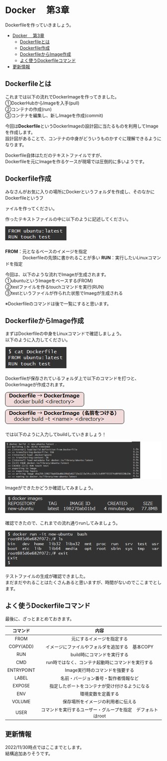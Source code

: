 # Docker 　第3章
Dockerfileを作っていきましょう。

- [Docker 　第3章](#docker-第3章)
  - [Dockerfileとは](#dockerfileとは)
  - [Dockerfile作成](#dockerfile作成)
  - [DockerfileからImage作成](#dockerfileからimage作成)
  - [よく使うDockerfileコマンド](#よく使うdockerfileコマンド)
- [更新情報](#更新情報)


## Dockerfileとは
これまでは以下の流れでDockerImageを作ってきました。  
①DockerHubからImageを入手(pull)  
②コンテナの作成(run)  
③コンテナを編集し、新しImageを作成(commit)  

今回は**Dockerfile**というDockerImageの設計図に当たるものを利用してImageを作成します。    
設計図があることで、コンテナの中身がどういうものかすぐに理解できるようになります。

Dockerfile自体はただのテキストファイルですが、  
Dockerfileを元にImageを作るケースが現場では圧倒的に多いようです。  

## Dockerfile作成
みなさんがお気に入りの場所にDockerというフォルダを作成し、そのなかにDockerfileというフ

ァイルを作ってください。  

作ったテキストファイルの中に以下のように記述してください。

![](./img/image1.png)

**FROM**：元となるベースのイメージを指定    
                　　　　Dockerfileの先頭に書かれることが多い
**RUN**：実行したいLinuxコマンドを指定

今回は、以下のような流れでImageが生成されます。  
①ubuntuというImageをベースする(FROM)  
②testファイルを作るtouchコマンドを実行(RUN)  
③testというファイルが作られた状態でImaegが生成される

※Dockerfileのコマンドは後で一覧にすると思います。

## DockerfileからImage作成

まずはDockerfileの中身をLinuxコマンドで確認しましょう。  
以下のように入力してください。 

![](./img/image4.png)

Dockerfileが保存されているフォルダ上で以下のコマンドを打つと、DockerImageが作成されます。

![](./img/image2.png)
![](./img/image3.png)

では以下のように入力してbuildしていきましょう！

![](./img/image5.png)

Imageができたかどうか確認してみましょう。

![](./img/image6.png)

確認できたので、これまでの流れ通りrunしてみましょう。

![](./img/image7.png)

テストファイルの生成が確認できました。  
まだまだやれることはたくさんあると思いますが、時間がないのでここまでとします。

## よく使うDockerfileコマンド
最後に、ざっとまとめておきます。

|コマンド|  内容 |
|:---:| :---: |
|FROM| 元にするイメージを指定する  |
|COPY(ADD)| イメージにファイルやフォルダを追加する　基本COPY |
|RUN|build時にコマンドを実行する  |
|CMD|run時ではなく、コンテナ起動時にコマンドを実行する  |
|ENTRYPOINT | Image実行時のコマンドを強要する  |
|LABEL | 名前・バージョン番号・製作者情報など  |
|EXPOSE | 指定したポートをコンテナが受け付けるようになる  |
|ENV | 環境変数を定義する  |
|VOLUME|保存場所をイメージの利用者に伝える  |
|USER | コマンドを実行するユーザー・グループを指定　デフォルトはroot  |

## 更新情報
2022/11/30時点ではここまでとします。  
結構追加ありそうです。
